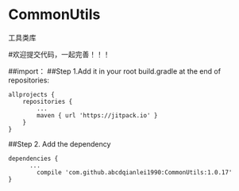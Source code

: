 # CommonUtils
工具类库

#欢迎提交代码，一起完善！！！

##import：
##Step 1.Add it in your root build.gradle at the end of repositories:

	allprojects {
		repositories {
			...
			maven { url 'https://jitpack.io' }
		}
	}
##Step 2. Add the dependency

	dependencies {
          ...
	        compile 'com.github.abcdqianlei1990:CommonUtils:1.0.17'
	}
